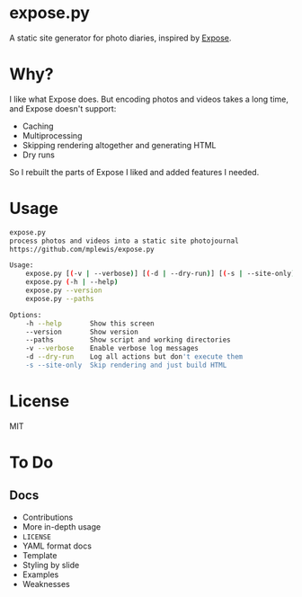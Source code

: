# expose.py

A static site generator for photo diaries, inspired by [Expose](https://github.com/Jack000/Expose).

# Why?

I like what Expose does. But encoding photos and videos takes a long time, and Expose doesn't support:

* Caching
* Multiprocessing
* Skipping rendering altogether and generating HTML
* Dry runs

So I rebuilt the parts of Expose I liked and added features I needed.

# Usage

```sh
expose.py
process photos and videos into a static site photojournal
https://github.com/mplewis/expose.py

Usage:
    expose.py [(-v | --verbose)] [(-d | --dry-run)] [(-s | --site-only)]
    expose.py (-h | --help)
    expose.py --version
    expose.py --paths

Options:
    -h --help       Show this screen
    --version       Show version
    --paths         Show script and working directories
    -v --verbose    Enable verbose log messages
    -d --dry-run    Log all actions but don't execute them
    -s --site-only  Skip rendering and just build HTML
```

# License

MIT

# To Do

## Docs

* Contributions
* More in-depth usage
* `LICENSE`
* YAML format docs
* Template
* Styling by slide
* Examples
* Weaknesses
